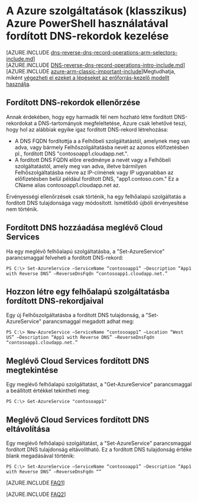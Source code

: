 <properties
   pageTitle="A PowerShell használatá Azure (klasszikus) szolgáltatások fordított DNS-rekordjának kezelését |} Microsoft Azure"
   description="Fordított DNS-rekordjait, vagy az Azure-szolgáltatások PowerShell használata a klasszikus telepítési modell PTR-rekordok kezelésének módját. "
   services="DNS"
   documentationCenter="na"
   authors="s-malone"
   manager="carmonm"
   editor=""
   tags="azure-service-management"
/>
<tags
   ms.service="DNS"
   ms.devlang="na"
   ms.topic="article"
   ms.tgt_pltfrm="na"
   ms.workload="infrastructure-services"
   ms.date="10/28/2016"
   ms.author="smalone" />

# <a name="how-to-manage-reverse-dns-records-for-your-azure-services-classic-using-azure-powershell"></a>A Azure szolgáltatások (klasszikus) Azure PowerShell használatával fordított DNS-rekordok kezelése

[AZURE.INCLUDE [dns-reverse-dns-record-operations-arm-selectors-include.md](../../includes/dns-reverse-dns-record-operations-arm-selectors-include.md)]
<BR>
[AZURE.INCLUDE [DNS-reverse-dns-record-operations-intro-include.md](../../includes/dns-reverse-dns-record-operations-intro-include.md)]
<BR>
[AZURE.INCLUDE [azure-arm-classic-important-include](../../includes/learn-about-deployment-models-classic-include.md)]Megtudhatja, miként [végezheti el ezeket a lépéseket az erőforrás-kezelő modellt használja](dns-reverse-dns-record-operations-ps.md).

## <a name="validation-of-reverse-dns-records"></a>Fordított DNS-rekordok ellenőrzése
Annak érdekében, hogy egy harmadik fél nem hozható létre fordított DNS-rekordokat a DNS-tartományok megfeleltetése, Azure csak lehetővé teszi, hogy hol az alábbiak egyike igaz fordított DNS-rekord létrehozása:

- A DNS FQDN fordítottja a a Felhőbeli szolgáltatástól, amelynek meg van adva, vagy bármely Felhőszolgáltatásba nevét az azonos előfizetésben pl., fordított DNS "contosoapp1.cloudapp.net.".
- A fordított DNS FQDN előre eredménye a nevét vagy a Felhőbeli szolgáltatástól, amely meg van adva, illetve bármilyen Felhőszolgáltatásba névre az IP-címének vagy IP ugyanabban az előfizetésben belül például fordított DNS, "app1.contoso.com." Ez a CName alias contosoapp1.cloudapp.net az.

Érvényességi ellenőrzések csak történik, ha egy felhőalapú szolgáltatás a fordított DNS tulajdonsága vagy módosított. Ismétlődő újbóli érvényesítése nem történik.

## <a name="add-reverse-dns-to-existing-cloud-services"></a>Fordított DNS hozzáadása meglévő Cloud Services
Ha egy meglévő felhőalapú szolgáltatásba, a "Set-AzureService" parancsmaggal felveheti a fordított DNS-rekord:

    PS C:\> Set-AzureService –ServiceName “contosoapp1” –Description “App1 with Reverse DNS” –ReverseDnsFqdn “contosoapp1.cloudapp.net.”

## <a name="create-a-cloud-service-with-reverse-dns"></a>Hozzon létre egy felhőalapú szolgáltatásba fordított DNS-rekordjaival
Egy új Felhőszolgáltatásba a fordított DNS tulajdonság, a "Set-AzureService" parancsmaggal megadott adhat meg:

    PS C:\> New-AzureService –ServiceName “contosoapp1” –Location “West US” –Description “App1 with Reverse DNS” –ReverseDnsFqdn “contosoapp1.cloudapp.net.”

## <a name="view-reverse-dns-for-existing-cloud-services"></a>Meglévő Cloud Services fordított DNS megtekintése
Egy meglévő felhőalapú szolgáltatást, a "Get-AzureService" parancsmaggal a beállított értékkel tekintheti meg:

    PS C:\> Get-AzureService "contosoapp1"

## <a name="remove-reverse-dns-from-existing-cloud-services"></a>Meglévő Cloud Services fordított DNS eltávolítása
Egy meglévő felhőalapú szolgáltatást, a "Set-AzureService" parancsmaggal fordított DNS tulajdonság eltávolítható. Ez a fordított DNS tulajdonság értéke blank megadásával történik:

    PS C:\> Set-AzureService –ServiceName “contosoapp1” –Description “App1 with Reverse DNS” –ReverseDnsFqdn “”

[AZURE.INCLUDE [FAQ1](../../includes/dns-reverse-dns-record-operations-faq-host-own-arpa-zone-include.md)]

[AZURE.INCLUDE [FAQ2](../../includes/dns-reverse-dns-record-operations-faq-asm-include.md)]
